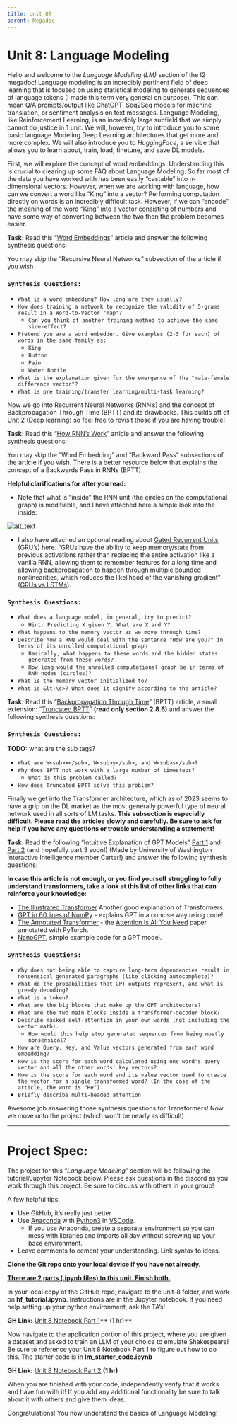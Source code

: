 ```yaml
---
title: Unit 08
parent: Megadoc
---
```


# Unit 8: Language Modeling 

Hello and welcome to the _Language Modeling (LM)_ section of the I2 megadoc! Language modeling is an incredibly pertinent field of deep learning that is focused on using statistical modeling to generate sequences of language tokens (I made this term very general on purpose). This can mean Q/A prompts/output like ChatGPT,  Seq2Seq models for machine translation, or sentiment analysis on text messages. Language Modeling, like Reinforcement Learning, is an incredibly large subfield that we simply cannot do justice in 1 unit. We will, however, try to introduce you to some basic language Modeling Deep Learning architectures that get more and more complex. We will also introduce you to _HuggingFace_, a service that allows you to learn about, train, load, finetune, and save DL models.

First, we will explore the concept of word embeddings. Understanding this is crucial to clearing up some FAQ about Language Modeling. So far most of the data you have worked with has been easily “castable” into n-dimensional vectors. However, when we are working with language, how can we convert a word like “King” into a vector? Performing computation directly on words is an incredibly difficult task. However, if we can “encode” the meaning of the word “King” into a vector consisting of numbers and have some way of converting between the two then the problem becomes easier.

**Task:** Read this “[Word Embeddings](https://colah.github.io/posts/2014-07-NLP-RNNs-Representations/)” article and answer the following synthesis questions:

You may skip the “Recursive Neural Networks” subsection of the article if you wish


### `Synthesis Questions:`


* `What is a word embedding? How long are they usually?`
* `How does training a network to recognize the validity of 5-grams result in a Word-to-Vector "map"?`
    * `Can you think of another training method to achieve the same side-effect?`
* `Pretend you are a word embedder. Give examples (2-3 for each) of words in the same family as:`
    * `King`
    * `Button`
    * `Pain`
    * `Water Bottle`
* `What is the explanation given for the emergence of the "male-female difference vector"?`
* `What is pre training/transfer learning/multi-task learning?`

Now we go into Recurrent Neural Networks (RNN’s) and the concept of Backpropagation Through Time (BPTT) and its drawbacks. This builds off of Unit 2 (Deep learning) so feel free to revisit those if you are having trouble!

**Task:** Read this “[How RNN’s Work](https://blog.paperspace.com/recurrent-neural-networks-part-1-2/)” article and answer the following synthesis questions:

You may skip the “Word Embedding” and “Backward Pass” subsections of the article if you wish. There is a better resource below that explains the concept of a Backwards Pass in RNNs (BPTT)

**Helpful clarifications for after you read:**

* Note that what is “inside” the RNN unit (the circles on the computational graph) is modifiable, and I have attached here a simple look into the inside:

![alt_text](../assets/image7.png)

* I also have attached an optional reading about [Gated Recurrent Units](https://d2l.ai/chapter_recurrent-modern/gru.html) (GRU’s) here. “GRUs have the ability to keep memory/state from previous activations rather than replacing the entire activation like a vanilla RNN, allowing them to remember features for a long time and allowing backpropagation to happen through multiple bounded nonlinearities, which reduces the likelihood of the vanishing gradient” ([GRUs vs LSTMs](https://medium.com/paper-club/grus-vs-lstms-e9d8e2484848)).


### `Synthesis Questions:`

* `What does a language model, in general, try to predict?`
    * `Hint: Predicting X given Y. What are X and Y?`
* `What happens to the memory vector as we move through time?`
* `Describe how a RNN would deal with the sentence "How are you?" in terms of its unrolled computational graph`
    * `Basically, what happens to these words and the hidden states generated from these words?`
    * `How long would the unrolled computational graph be in terms of RNN nodes (circles)?`
* `What is the memory vector initialized to?`
* `What is &lt;\s>? What does it signify according to the article?`

**Task:** Read this “[Backpropagation Through Time](https://www.geeksforgeeks.org/ml-back-propagation-through-time/)” (BPTT) article, a small extension: “[Truncated BPTT](http://www.cs.utoronto.ca/~ilya/pubs/ilya_sutskever_phd_thesis.pdf)” **(read only section 2.8.6)** and answer the following synthesis questions:


### `Synthesis Questions:`

**TODO:** what are the sub tags?
* `What are W<sub>x</sub>, W<sub>y</sub>, and W<sub>s</sub>?`
* `Why does BPTT not work with a large number of timesteps?`
    * `What is this problem called?`
* `How does Truncated BPTT solve this problem?`

Finally we get into the Transformer architecture, which as of 2023 seems to have a grip on the DL market as the most generally powerful type of neural network used in all sorts of LM tasks. **This subsection is especially difficult. Please read the articles slowly and carefully. Be sure to ask for help if you have any questions or trouble understanding a statement!**

**Task:** Read the following “Intuitive Explanation of GPT Models” [Part 1](https://cswartout.com/2022/11/25/intutive-explanation-of-gpt.html) and [Part 2](https://cswartout.com/2022/12/25/intuitive-explanation-of-gpt-part-2.html) (and hopefully part 3 soon!) (Made by University of Washington Interactive Intelligence member Carter!) and answer the following synthesis questions:

**In case this article is not enough, or you find yourself struggling to fully understand transformers, take a look at this list of other links that can reinforce your knowledge:**



* [The Illustrated Transformer](https://jalammar.github.io/illustrated-transformer/) Another good explanation of Transformers.
* [GPT in 60 lines of NumPy](https://jaykmody.com/blog/gpt-from-scratch/) - explains GPT in a concise way using code!
* [The Annotated Transformer](http://nlp.seas.harvard.edu/annotated-transformer/) - the [Attention Is All You Need](https://arxiv.org/abs/1706.03762) paper annotated with PyTorch.
* [NanoGPT](https://github.com/karpathy/nanoGPT), simple example code for a GPT model.


### `Synthesis Questions:`

* `Why does not being able to capture long-term dependencies result in nonsensical generated paragraphs (like clicking autocomplete)?`
* `What do the probabilities that GPT outputs represent, and what is greedy decoding?`
* `What is a token?`
* `What are the big blocks that make up the GPT architecture?`
* `What are the two main blocks inside a transformer-decoder block?`
* `Describe masked self-attention in your own words (not including the vector math).`
    * `How would this help stop generated sequences from being mostly nonsensical?`
* `How are Query, Key, and Value vectors generated from each word embedding?`
* `How is the score for each word calculated using one word's query vector and all the other words' key vectors?`
* `How is the score for each word and its value vector used to create the vector for a single transformed word? (In the case of the article, the word is "He").`
* `Briefly describe multi-headed attention`

Awesome job answering those synthesis questions for Transformers! Now we move onto the project (which won't be nearly as difficult)

---

# **Project Spec:**

The project for this “_Language Modeling_” section will be following the tutorial/Jupyter Notebook below. Please ask questions in the discord as you work through this project. Be sure to discuss with others in your group!

A few helpful tips:



* Use GitHub, it’s really just better
* Use [Anaconda](https://www.anaconda.com/) with [Python3](https://www.python.org/downloads/) in [VSCode](https://code.visualstudio.com/).
    * If you use Anaconda, create a separate environment so you can mess with libraries and imports all day without screwing up your base environment.
* Leave comments to cement your understanding. Link syntax to ideas.

**Clone the Git repo onto your local device if you have not already.**

**<span style="text-decoration:underline;">There are 2 parts (.ipynb files) to this unit. Finish both.</span>**

In your local copy of the GitHub repo, navigate to the unit-8 folder, and work on **hf_tutorial.ipynb**. Instructions are in the Jupyter notebook. If you need help setting up your python environment, ask the TA’s!

**GH Link:** [Unit 8 Notebook Part 1](https://github.com/interactive-intelligence/intro-neuro-ai/blob/main/unit-08/hf_tutorial.ipynb)** (1 hr)**

Now navigate to the application portion of this project, where you are given a dataset and asked to train an LLM of your choice to emulate Shakespeare! Be sure to reference your Unit 8 Notebook Part 1 to figure out how to do this. The starter code is in **lm_starter_code.ipynb**

**GH Link:** [Unit 8 Notebook Part 2](https://github.com/interactive-intelligence/intro-neuro-ai/blob/main/unit-08/lm_starter_code.ipynb) **(1 hr)**

When you are finished with your code, independently verify that it works and have fun with it! If you add any additional functionality be sure to talk about it with others and give them ideas. 

Congratulations! You now understand the basics of Language Modeling!
